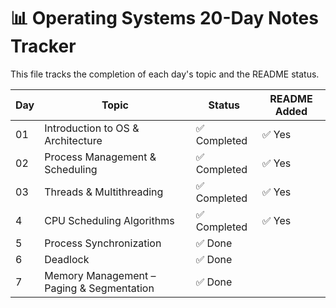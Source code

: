 # 📊 Operating Systems 20-Day Notes Tracker

This file tracks the completion of each day's topic and the README status.

| Day | Topic                                     | Status       | README Added |
| --- | ----------------------------------------- | ------------ | ------------ |
| 01  | Introduction to OS & Architecture         | ✅ Completed | ✅ Yes       |
| 02  | Process Management & Scheduling           | ✅ Completed | ✅ Yes       |
| 03  | Threads & Multithreading                  | ✅ Completed | ✅ Yes       |
| 4   | CPU Scheduling Algorithms                 | ✅ Completed | ✅ Yes       |
| 5   | Process Synchronization                   | ✅ Done      |
| 6   | Deadlock                                  | ✅ Done      |
| 7   | Memory Management – Paging & Segmentation | ✅ Done      |
